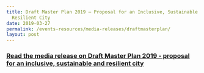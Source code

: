 ```yaml
---
title: Draft Master Plan 2019 – Proposal for an Inclusive, Sustainable and
  Resilient City
date: 2019-03-27
permalink: /events-resources/media-releases/draftmasterplan/
layout: post
---
```

<h3 style="color:#124596; font-weight:bold;"><a href="https://www.ura.gov.sg/Corporate/Media-Room/Media-Releases/pr19-13">Read the media release on Draft Master Plan 2019 - proposal for an inclusive, sustainable and resilient city</a></h3>